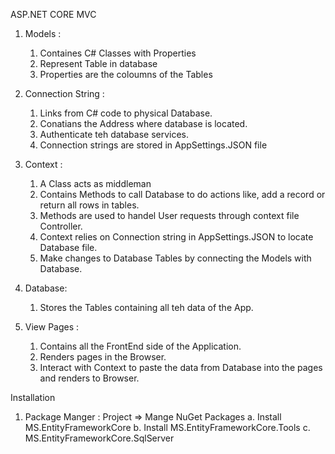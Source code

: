 ASP.NET CORE MVC

1. Models : 
	1. Containes C# Classes with Properties
	2. Represent Table in database
	3. Properties are the coloumns of the Tables


2. Connection String :
	1. Links from C# code to physical Database.
	2. Conatians the Address where database is located.
	3. Authenticate teh database services.
	4. Connection strings are stored in AppSettings.JSON file

3. Context :

	1. A Class acts as middleman
	2. Contains Methods to call Database to do actions like, add a record or return all rows in tables.
	3. Methods are used to handel User requests through context file Controller.
	4. Context relies on Connection string in AppSettings.JSON to locate Database file.
	5. Make changes to Database Tables by connecting the Models with Database.
	
4. Database:

	1. Stores the Tables containing all teh data of the App.

4. View Pages :
	
	1. Contains all the FrontEnd side of the Application.
	2. Renders pages in the Browser.
	3. Interact with Context to paste the data from Database into the pages and renders to Browser. 
		


Installation
1. Package Manger : Project => Mange NuGet Packages
	a. Install MS.EntityFrameworkCore
	b. Install MS.EntityFrameworkCore.Tools
	c. MS.EntityFrameworkCore.SqlServer